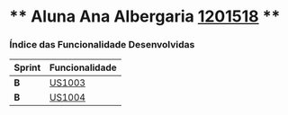 ** Aluna Ana Albergaria [1201518](./) ** 
===============================


### Índice das Funcionalidade Desenvolvidas ###


| Sprint | Funcionalidade     |
|--------|--------------------|
| **B**  | [US1003](US1003)   |
| **B**  | [US1004](US1004)   |
